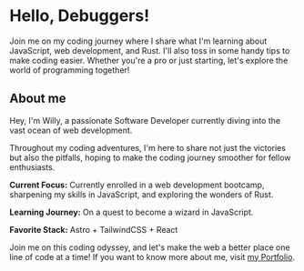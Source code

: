 # Hello, Debuggers!

Join me on my coding journey where I share what I'm learning about JavaScript, web development, and Rust. I'll also toss in some handy tips to make coding easier. Whether you're a pro or just starting, let's explore the world of programming together!

## About me

Hey, I'm Willy, a passionate Software Developer currently diving into the vast ocean of web development.

Throughout my coding adventures, I'm here to share not just the victories but also the pitfalls, hoping to make the coding journey smoother for fellow enthusiasts.

**Current Focus:** Currently enrolled in a web development bootcamp, sharpening my skills in JavaScript, and exploring the wonders of Rust.

**Learning Journey:** On a quest to become a wizard in JavaScript.

**Favorite Stack:** Astro + TailwindCSS + React

Join me on this coding odyssey, and let's make the web a better place one line of code at a time! If you want to know more about me, visit [my Portfolio](https://willyw.dev).
